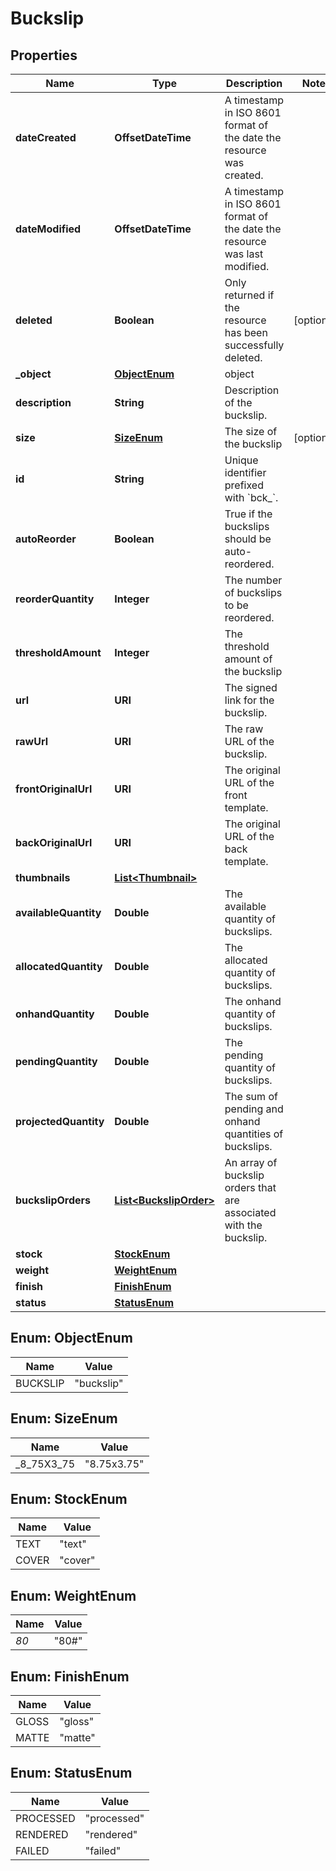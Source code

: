 

# Buckslip


## Properties

| Name | Type | Description | Notes |
|------------ | ------------- | ------------- | -------------|
|**dateCreated** | **OffsetDateTime** | A timestamp in ISO 8601 format of the date the resource was created. |  |
|**dateModified** | **OffsetDateTime** | A timestamp in ISO 8601 format of the date the resource was last modified. |  |
|**deleted** | **Boolean** | Only returned if the resource has been successfully deleted. |  [optional] |
|**_object** | [**ObjectEnum**](#ObjectEnum) | object |  |
|**description** | **String** | Description of the buckslip. |  |
|**size** | [**SizeEnum**](#SizeEnum) | The size of the buckslip |  [optional] |
|**id** | **String** | Unique identifier prefixed with &#x60;bck_&#x60;. |  |
|**autoReorder** | **Boolean** | True if the buckslips should be auto-reordered. |  |
|**reorderQuantity** | **Integer** | The number of buckslips to be reordered. |  |
|**thresholdAmount** | **Integer** | The threshold amount of the buckslip |  |
|**url** | **URI** | The signed link for the buckslip. |  |
|**rawUrl** | **URI** | The raw URL of the buckslip. |  |
|**frontOriginalUrl** | **URI** | The original URL of the front template. |  |
|**backOriginalUrl** | **URI** | The original URL of the back template. |  |
|**thumbnails** | [**List&lt;Thumbnail&gt;**](Thumbnail.md) |  |  |
|**availableQuantity** | **Double** | The available quantity of buckslips. |  |
|**allocatedQuantity** | **Double** | The allocated quantity of buckslips. |  |
|**onhandQuantity** | **Double** | The onhand quantity of buckslips. |  |
|**pendingQuantity** | **Double** | The pending quantity of buckslips. |  |
|**projectedQuantity** | **Double** | The sum of pending and onhand quantities of buckslips. |  |
|**buckslipOrders** | [**List&lt;BuckslipOrder&gt;**](BuckslipOrder.md) | An array of buckslip orders that are associated with the buckslip. |  |
|**stock** | [**StockEnum**](#StockEnum) |  |  |
|**weight** | [**WeightEnum**](#WeightEnum) |  |  |
|**finish** | [**FinishEnum**](#FinishEnum) |  |  |
|**status** | [**StatusEnum**](#StatusEnum) |  |  |



## Enum: ObjectEnum

| Name | Value |
|---- | -----|
| BUCKSLIP | &quot;buckslip&quot; |



## Enum: SizeEnum

| Name | Value |
|---- | -----|
| _8_75X3_75 | &quot;8.75x3.75&quot; |



## Enum: StockEnum

| Name | Value |
|---- | -----|
| TEXT | &quot;text&quot; |
| COVER | &quot;cover&quot; |



## Enum: WeightEnum

| Name | Value |
|---- | -----|
| _80_ | &quot;80#&quot; |



## Enum: FinishEnum

| Name | Value |
|---- | -----|
| GLOSS | &quot;gloss&quot; |
| MATTE | &quot;matte&quot; |



## Enum: StatusEnum

| Name | Value |
|---- | -----|
| PROCESSED | &quot;processed&quot; |
| RENDERED | &quot;rendered&quot; |
| FAILED | &quot;failed&quot; |



